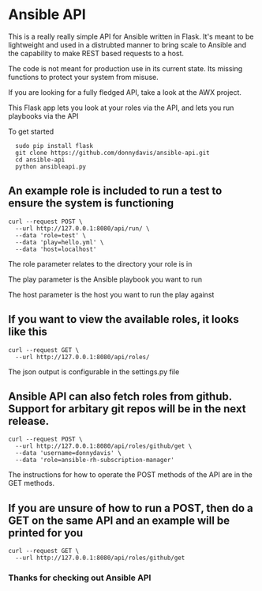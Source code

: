 # Ansible API
This is a really really simple API for Ansible written in Flask. It's meant to be lightweight and used in a distrubted manner to bring scale to Ansible and the capability to make REST based requests to a host. 

The code is not meant for production use in its current state. Its missing functions to protect your system from misuse.

If you are looking for a fully fledged API, take a look at the AWX project. 

This Flask app lets you look at your roles via the API, and lets you run playbooks via the API

To get started

      sudo pip install flask
      git clone https://github.com/donnydavis/ansible-api.git
      cd ansible-api
      python ansibleapi.py

## An example role is included to run a test to ensure the system is functioning

    curl --request POST \
      --url http://127.0.0.1:8080/api/run/ \
      --data 'role=test' \
      --data 'play=hello.yml' \
      --data 'host=localhost'


The role parameter relates to the directory your role is in

The play parameter is the Ansible playbook you want to run

The host parameter is the host you want to run the play against

## If you want to view the available roles, it looks like this

    curl --request GET \
      --url http://127.0.0.1:8080/api/roles/

The json output is configurable in the settings.py file

## Ansible API can also fetch roles from github. Support for arbitary git repos will be in the next release.

    curl --request POST \
      --url http://127.0.0.1:8080/api/roles/github/get \
      --data 'username=donnydavis' \
      --data 'role=ansible-rh-subscription-manager'


The instructions for how to operate the POST methods of the API are in the GET methods.

## If you are unsure of how to run a POST, then do a GET on the same API and an example will be printed for you

    curl --request GET \
      --url http://127.0.0.1:8080/api/roles/github/get


### Thanks for checking out Ansible API
